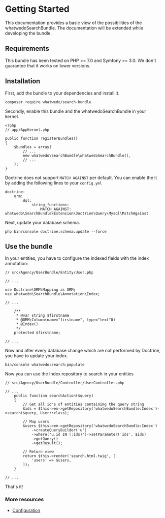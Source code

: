 # Getting Started

This documentation provides a basic view of the possibilities of the whatwedoSearchBundle. 
The documentation will be extended while developing the bundle.

## Requirements

This bundle has been tested on PHP >= 7.0 and Symfony >= 3.0. 
We don't guarantee that it works on lower versions.


## Installation

First, add the bundle to your dependencies and install it.

```
composer require whatwedo/search-bundle
```

Secondly, enable this bundle and the whatwedoSearchBundle in your kernel.

```
<?php
// app/AppKernel.php

public function registerBundles()
{
    $bundles = array(
        // ...
        new whatwedo\SearchBundle\whatwedoSearchBundle(),
        // ...
    );
}
```

Doctrine does not support `MATCH AGAINST` per default. You can enable the it by adding the following lines to your `config.yml`

```
doctrine:
    orm:
        dql:
            string_functions:
                MATCH_AGAINST: whatwedo\SearchBundle\Extension\Doctrine\Query\Mysql\MatchAgainst
```

Next, update your database schema.

```
php bin/console doctrine:schema:update --force
```


## Use the bundle

In your entities, you have to configure the indexed fields with the index annotation:

```
// src/Agency/UserBundle/Entity/User.php

// ...

use Doctrine\ORM\Mapping as ORM;
use whatwedo\SearchBundle\Annotation\Index;

// ...

    /**
     * @var string $firstname
     * @ORM\Column(name="firstname", type="text"0)
     * @Index()
     */
    protected $firstname;
    
// ...
```

Now and after every database change which are not performed by Doctrine, you have to update your index.

```
bin/console whatwedo:search:populate
```

Now you can use the Index repository to search in your entities

```
// src/Agency/UserBundle/Controller/UserController.php

// ...
    public function searchAction($query)
    {
        // Get all id's of entities containing the query string
        $ids = $this->em->getRepository('whatwedoSearchBundle:Index')->search($query, User::class);
        
        // Map users
        $users $this->em->getRepository('whatwedoSearchBundle:Index')
            ->createQueryBuilder('u')
            ->where('u.id IN (:ids)')->setParameter('ids', $ids)
            ->getQuery()
            ->getResult();
    
        // Return view
        return $this->render('search.html.twig', [
            'users' => $users,
        ]);
    }
    
// ...
```


That's it!

### More resources

- [Configuration](configuration.md)
